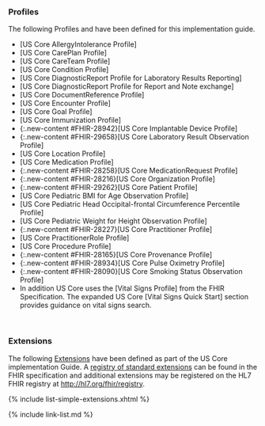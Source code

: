 
### Profiles

The following Profiles and have been defined for this implementation guide.

<!-- {% raw %}
{% include list-simple-profiles.xhtml %}
{% endraw %} -->


- [US Core AllergyIntolerance Profile]
- [US Core CarePlan Profile]
- [US Core CareTeam Profile]
- [US Core Condition Profile]
- [US Core DiagnosticReport Profile for Laboratory Results Reporting]
- [US Core DiagnosticReport Profile for Report and Note exchange]
- [US Core DocumentReference Profile]
- [US Core Encounter Profile]
- [US Core Goal Profile]
- [US Core Immunization Profile]
- {:.new-content #FHIR-28942}[US Core Implantable Device Profile]
- {:.new-content #FHIR-29658}[US Core Laboratory Result Observation Profile]
- [US Core Location Profile]
- [US Core Medication Profile]
- {:.new-content #FHIR-28258}[US Core MedicationRequest Profile]
- {:.new-content #FHIR-28216}[US Core Organization Profile]
- {:.new-content #FHIR-29262}[US Core Patient Profile]
- [US Core Pediatric BMI for Age Observation Profile]
- [US Core Pediatric Head Occipital-frontal Circumference Percentile
Profile]
- [US Core Pediatric Weight for Height Observation Profile]
- {:.new-content #FHIR-28227}[US Core Practitioner Profile]
- [US Core PractitionerRole Profile]
- [US Core Procedure Profile]
- {:.new-content #FHIR-28165}[US Core Provenance Profile]
- {:.new-content #FHIR-28934}[US Core Pulse Oximetry Profile]
- {:.new-content #FHIR-28090}[US Core Smoking Status Observation Profile]
- In addition US Core uses the [Vital Signs Profile] from the FHIR Specification.  The expanded US Core [Vital Signs Quick Start] section provides guidance on vital signs search.


<br />

### Extensions

The following [Extensions]({{site.data.fhir.path}}extensibility.html) have been defined as part of the US Core implementation Guide. A [registry of standard extensions]({{site.data.fhir.path}}extensibility-registry.html) can be found in the FHIR specification and additional extensions may be registered on the HL7 FHIR registry at <http://hl7.org/fhir/registry>.


{% include list-simple-extensions.xhtml %}


{% include link-list.md %}

<br />
